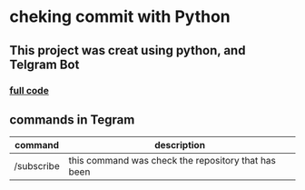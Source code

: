 <!-- Headings -->
# cheking commit with Python

<!-- Strong -->
## This project was creat using python, and Telgram Bot

<!-- links -->
### [full code](github.com)

<!-- Tables -->
## commands in Tegram 
| command  | description |
| -------- |------------ |
| /subscribe | this command was check the repository that has been |
